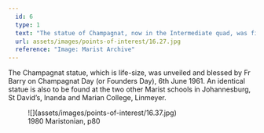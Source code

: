 ```yaml
---
  id: 6
  type: 1
  text: "The statue of Champagnat, now in the Intermediate quad, was first installed at Sacred Heart College in 1961 on the traffic island opposite the main reception steps."
  url: assets/images/points-of-interest/16.27.jpg
  reference: "Image: Marist Archive"
---
```

The Champagnat statue, which is life-size, was unveiled and blessed by Fr Barry on Champagnat Day (or Founders Day), 6th June 1961\. An identical statue is also to be found at the two other Marist schools in Johannesburg, St David’s, Inanda and Marian College, Linmeyer.

<figure>![](assets/images/points-of-interest/16.37.jpg)

<figcaption>1980 Maristonian, p80</figcaption>

</figure>
        